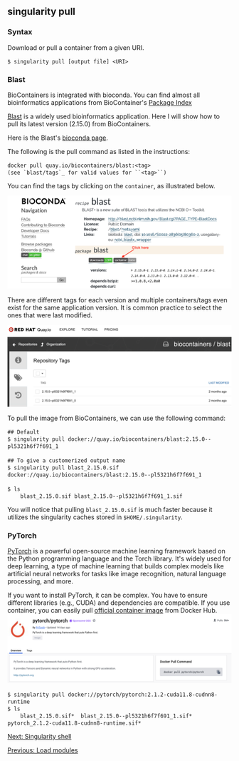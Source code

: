 ## singularity pull
### Syntax
Download or pull a container from a given URI. 
```
$ singularity pull [output file] <URI>
```

### Blast
BioContainers is integrated with bioconda. You can find almost all bioinformatics applications from BioContainer's [Package Index](https://bioconda.github.io/conda-package_index.html)

[Blast](http://blast.ncbi.nlm.nih.gov/Blast.cgi?PAGE_TYPE=BlastDocs) is a widely used bioinformatics application. Here I will show how to pull its latest version (2.15.0) from BioContainers. 

Here is the Blast's [bioconda page](https://bioconda.github.io/recipes/blast/README.html#package-blast).

The following is the pull command as listed in the instructions:
```
docker pull quay.io/biocontainers/blast:<tag>
(see `blast/tags`_ for valid values for ``<tag>``)
```

You can find the tags by clicking on the `container`, as illustrated below. 

![Biocontainer containers](../images/blast1.png)

There are different tags for each version and multiple containers/tags even exist for the same application version. It is common practice to select the ones that were last modified.

![Biocontainer tags](../images/blast2.png)

To pull the image from BioContainers, we can use the following command:
```
## Default
$ singularity pull docker://quay.io/biocontainers/blast:2.15.0--pl5321h6f7f691_1

## To give a customerized output name
$ singularity pull blast_2.15.0.sif docker://quay.io/biocontainers/blast:2.15.0--pl5321h6f7f691_1

$ ls 
    blast_2.15.0.sif blast_2.15.0--pl5321h6f7f691_1.sif 
```
You will notice that pulling `blast_2.15.0.sif` is much faster because it utilizes the singularity caches stored in `$HOME/.singularity`.

### PyTorch
[PyTorch](https://pytorch.org) is a powerful open-source machine learning framework based on the Python programming language and the Torch library. It's widely used for deep learning, a type of machine learning that builds complex models like artificial neural networks for tasks like image recognition, natural language processing, and more.

If you want to install PyTorch, it can be complex. You have to ensure different libraries (e.g., CUDA) and dependencies are compatible. If you use container, you can easily pull [official container image](https://hub.docker.com/r/pytorch/pytorch) from Docker Hub. 
![torch](../images/pytorch.png)

```
$ singularity pull docker://pytorch/pytorch:2.1.2-cuda11.8-cudnn8-runtime
$ ls
    blast_2.15.0.sif*  blast_2.15.0--pl5321h6f7f691_1.sif*  pytorch_2.1.2-cuda11.8-cudnn8-runtime.sif*
```

[Next: Singularity shell](shell.md)

[Previous: Load modules](load_modules.md)
